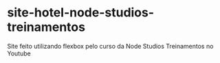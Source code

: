 # site-hotel-node-studios-treinamentos
Site feito utilizando flexbox pelo curso da Node Studios Treinamentos no Youtube
